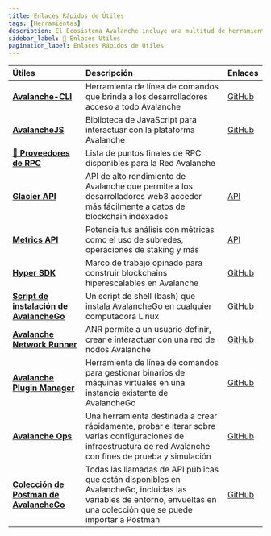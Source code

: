```yaml
---
title: Enlaces Rápidos de Útiles
tags: [Herramientas]
description: El Ecosistema Avalanche incluye una multitud de herramientas, servicios de mantenimiento, pruebas, incluyendo una amplia gama de recursos y utilidades útiles para desarrolladores que construyen en la plataforma. Estas herramientas están diseñadas para agilizar el desarrollo, mejorar la integración y maximizar el potencial de aplicaciones descentralizadas y blockchains personalizadas en el ecosistema Avalanche.
sidebar_label: 🔗 Enlaces Útiles
pagination_label: Enlaces Rápidos de Útiles
---
```


| Útiles                                                                                | Descripción                                                                                                                                                             | Enlaces                                                                                                  |
| :------------------------------------------------------------------------------------ | :---------------------------------------------------------------------------------------------------------------------------------------------------------------------- | :------------------------------------------------------------------------------------------------------- |
| [**Avalanche-CLI**](/tooling/avalanche-cli.md)                                        | Herramienta de línea de comandos que brinda a los desarrolladores acceso a todo Avalanche                                                                               | [GitHub](https://github.com/ava-labs/avalanche-cli)                                                      |
| [**AvalancheJS**](/tooling/avalanchejs-overview.md)                                   | Biblioteca de JavaScript para interactuar con la plataforma Avalanche                                                                                                   | [GitHub](https://github.com/ava-labs/avalanchejs)                                                        |
| [**🔌 Proveedores de RPC**](/tooling/rpc-providers.md)                                | Lista de puntos finales de RPC disponibles para la Red Avalanche                                                                                                        |                                                                                                          |
| [**Glacier API**](/tooling/glacier.md)                                                | API de alto rendimiento de Avalanche que permite a los desarrolladores web3 acceder más fácilmente a datos de blockchain indexados                                      | [API](https://glacier-api.avax.network/api#/)                                                            |
| [**Metrics API**](/tooling/metrics.md)                                                | Potencia tus análisis con métricas como el uso de subredes, operaciones de staking y más                                                                                | [API](https://metrics.avax.network/)                                                                     |
| [**Hyper SDK**](https://github.com/ava-labs/hypersdk#readme)                          | Marco de trabajo opinado para construir blockchains hiperescalables en Avalanche                                                                                        | [GitHub](https://github.com/ava-labs/hypersdk#readme)                                                    |
| [**Script de instalación de AvalancheGo**](/tooling/avalanchego-installer.md)         | Un script de shell (bash) que instala AvalancheGo en cualquier computadora Linux                                                                                        | [GitHub](https://github.com/ava-labs/avalanche-docs/blob/master/scripts/avalanchego-installer.sh#readme) |
| [**Avalanche Network Runner**](/tooling/network-runner.md)                            | ANR permite a un usuario definir, crear e interactuar con una red de nodos Avalanche                                                                                    | [GitHub](https://github.com/ava-labs/avalanche-network-runner)                                           |
| [**Avalanche Plugin Manager**](/tooling/avalanche-plugin-manager.md)                  | Herramienta de línea de comandos para gestionar binarios de máquinas virtuales en una instancia existente de AvalancheGo                                                | [GitHub](https://github.com/ava-labs/apm)                                                                |
| [**Avalanche Ops**](/tooling/avalanche-ops.md)                                        | Una herramienta destinada a crear rápidamente, probar e iterar sobre varias configuraciones de infraestructura de red Avalanche con fines de prueba y simulación        | [GitHub](https://github.com/ava-labs/avalanche-ops)                                                      |
| [**Colección de Postman de AvalancheGo**](/tooling/avalanchego-postman-collection/setup.md) | Todas las llamadas de API públicas que están disponibles en AvalancheGo, incluidas las variables de entorno, envueltas en una colección que se puede importar a Postman | [GitHub](https://github.com/ava-labs/avalanche-postman-collection/)                                      |
